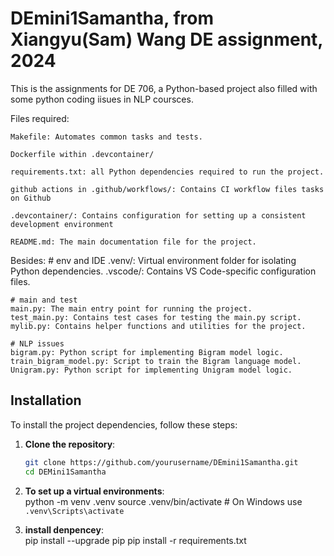 # DEmini1Samantha, from Xiangyu(Sam) Wang DE assignment, 2024

This is the assignments for DE 706, a Python-based project also filled with some python coding iisues in NLP coursces. 


Files required:

    Makefile: Automates common tasks and tests.

    Dockerfile within .devcontainer/

    requirements.txt: all Python dependencies required to run the project.

    github actions in .github/workflows/: Contains CI workflow files tasks on Github

    .devcontainer/: Contains configuration for setting up a consistent development environment

    README.md: The main documentation file for the project.

Besides: 
    # env and IDE
    .venv/: Virtual environment folder for isolating Python dependencies.
    .vscode/: Contains VS Code-specific configuration files.
       
    # main and test
    main.py: The main entry point for running the project.
    test_main.py: Contains test cases for testing the main.py script.
    mylib.py: Contains helper functions and utilities for the project.

    # NLP issues
    bigram.py: Python script for implementing Bigram model logic.
    train_bigram_model.py: Script to train the Bigram language model.
    Unigram.py: Python script for implementing Unigram model logic.



## Installation

To install the project dependencies, follow these steps:

1. **Clone the repository**:
   ```bash
   git clone https://github.com/yourusername/DEmini1Samantha.git
   cd DEMini1Samantha

 2. **To set up a virtual environments**:  
    python -m venv .venv
    source .venv/bin/activate   # On Windows use `.venv\Scripts\activate`

 3. **install denpencey**:  
    pip install --upgrade pip
    pip install -r requirements.txt